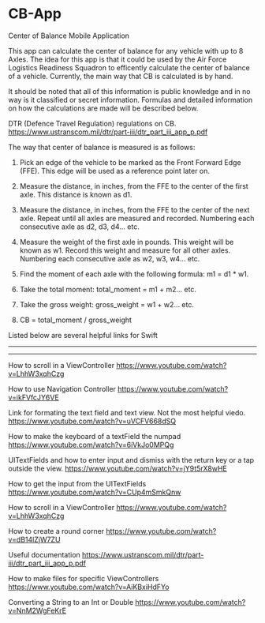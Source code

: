# CB-App
Center of Balance Mobile Application

This app can calculate the center of balance for any vehicle with up to 8 Axles. The idea for this app is that it could be used by the Air Force Logistics Readiness Squadron to efficently calculate the center of balance of a vehicle. Currently, the main way that CB is calculated is by hand.

It should be noted that all of this information is public knowledge and in no way is it classified or secret information. Formulas and detailed information on how the calculations are made will be described below.

DTR (Defence Travel Regulation) regulations on CB.
https://www.ustranscom.mil/dtr/part-iii/dtr_part_iii_app_p.pdf


The way that center of balance is measured is as follows:
  1. Pick an edge of the vehicle to be marked as the Front Forward Edge (FFE). This edge will be used as a reference point later on.
  
  2. Measure the distance, in inches, from the FFE to the center of the first axle. This distance is known as d1.
  
  3. Measure the distance, in inches, from the FFE to the center of the next axle. Repeat until all axles are measured and recorded.
     Numbering each consecutive axle as d2, d3, d4... etc.
  
  4. Measure the weight of the first axle in pounds. This weight will be known as w1. Record this weight and measure for all other axles. 
     Numbering each consecutive axle as w2, w3, w4... etc.
  
  5. Find the moment of each axle with the following formula: m1 = d1 * w1.
  
  6. Take the total moment: total_moment = m1 + m2... etc.
  
  7. Take the gross weight: gross_weight = w1 + w2... etc.
  
  8. CB = total_moment / gross_weight
  
  
  
  Listed below are several helpful links for Swift



---------------------------------------------------------------------------------------------------------------------------------------------
---------------------------------------------------------------------------------------------------------------------------------------------

How to scroll in a ViewController
https://www.youtube.com/watch?v=LhhW3xqhCzg

How to use Navigation Controller
https://www.youtube.com/watch?v=ikFVfcJY6VE

Link for formating the text field and text view. Not the most helpful viedo.
https://www.youtube.com/watch?v=uVCFV668dSQ

How to make the keyboard of a textField the numpad
https://www.youtube.com/watch?v=6iVkJo0MPQg

UITextFields and how to enter input and dismiss with the return key or a tap outside the view.
https://www.youtube.com/watch?v=jY9t5rX8wHE

How to get the input from the UITextFields
https://www.youtube.com/watch?v=CUp4mSmkQnw

How to scroll in a ViewController
https://www.youtube.com/watch?v=LhhW3xqhCzg

How to create a round corner
https://www.youtube.com/watch?v=dB14lZjW7ZU

Useful documentation
https://www.ustranscom.mil/dtr/part-iii/dtr_part_iii_app_p.pdf

How to make files for specific ViewControllers
https://www.youtube.com/watch?v=AiKBxiHdFYo

Converting a String to an Int or Double
https://www.youtube.com/watch?v=NnM2WgFeKrE

